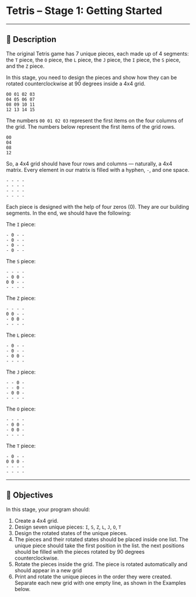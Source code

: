 # Tetris – Stage 1: Getting Started

---

## 🧠 Description

The original Tetris game has 7 unique pieces, each made up of 4 segments: the `T` piece, the `O` piece, the `L` piece, the `J` piece, the `I` piece, the `S` piece, and the `Z` piece.

In this stage, you need to design the pieces and show how they can be rotated counterclockwise at 90 degrees inside a 4x4 grid.

```
00 01 02 03
04 05 06 07
08 09 10 11
12 13 14 15
```
The numbers `00 01 02 03` represent the first items on the four columns of the grid. The numbers below represent the first items of the grid rows.
```
00
04
08
12
```
So, a 4x4 grid should have four rows and columns — naturally, a 4x4 matrix. Every element in our matrix is filled with a hyphen, `-`, and one space.
```
- - - -
- - - -
- - - -
- - - -
```
Each piece is designed with the help of four zeros (0). They are our building segments. In the end, we should have the following:

The `I` piece:
```
- 0 - -
- 0 - -
- 0 - -
- 0 - -
```
The `S` piece:
```
- - - -
- 0 0 -
0 0 - -
- - - -
```
The `Z` piece:
```
- - - -
0 0 - -
- 0 0 -
- - - -
```
The `L` piece:
```
- 0 - -
- 0 - -
- 0 0 -
- - - -
```
The `J` piece:
```
- - 0 -
- - 0 -
- 0 0 -
- - - -
```
The `O` piece:
```
- - - -
- 0 0 -
- 0 0 -
- - - -
```
The `T` piece:
```
- 0 - -
0 0 0 -
- - - -
- - - -
```

---

## 🎯 Objectives

In this stage, your program should:

1. Create a 4x4 grid.
2. Design seven unique pieces: `I`, `S`, `Z`, `L`, `J`, `O`, `T`
3. Design the rotated states of the unique pieces.
4. The pieces and their rotated states should be placed inside one list. The unique piece should take the first position in the list. the next positions should be filled with the pieces rotated by 90 degrees counterclockwise.
5. Rotate the pieces inside the grid. The piece is rotated automatically and should appear in a new grid
6. Print and rotate the unique pieces in the order they were created. Separate each new grid with one empty line, as shown in the Examples below.